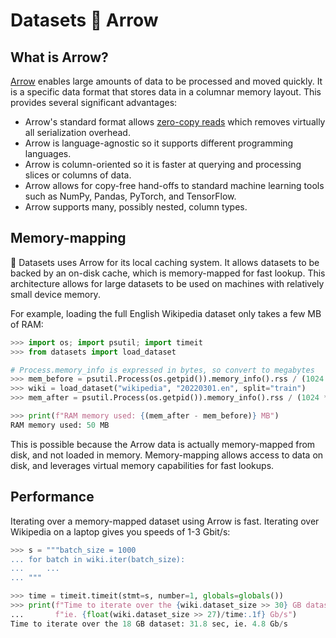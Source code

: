 # Datasets 🤝 Arrow

## What is Arrow?

[Arrow](https://arrow.apache.org/) enables large amounts of data to be processed and moved quickly. It is a specific data format that stores data in a columnar memory layout. This provides several significant advantages:

* Arrow's standard format allows [zero-copy reads](https://en.wikipedia.org/wiki/Zero-copy) which removes virtually all serialization overhead.
* Arrow is language-agnostic so it supports different programming languages.
* Arrow is column-oriented so it is faster at querying and processing slices or columns of data.
* Arrow allows for copy-free hand-offs to standard machine learning tools such as NumPy, Pandas, PyTorch, and TensorFlow.
* Arrow supports many, possibly nested, column types.

## Memory-mapping

🤗 Datasets uses Arrow for its local caching system. It allows datasets to be backed by an on-disk cache, which is memory-mapped for fast lookup.
This architecture allows for large datasets to be used on machines with relatively small device memory.

For example, loading the full English Wikipedia dataset only takes a few MB of RAM:

```python
>>> import os; import psutil; import timeit
>>> from datasets import load_dataset

# Process.memory_info is expressed in bytes, so convert to megabytes 
>>> mem_before = psutil.Process(os.getpid()).memory_info().rss / (1024 * 1024)
>>> wiki = load_dataset("wikipedia", "20220301.en", split="train")
>>> mem_after = psutil.Process(os.getpid()).memory_info().rss / (1024 * 1024)

>>> print(f"RAM memory used: {(mem_after - mem_before)} MB")
RAM memory used: 50 MB
```

This is possible because the Arrow data is actually memory-mapped from disk, and not loaded in memory.
Memory-mapping allows access to data on disk, and leverages virtual memory capabilities for fast lookups.

## Performance

Iterating over a memory-mapped dataset using Arrow is fast. Iterating over Wikipedia on a laptop gives you speeds of 1-3 Gbit/s:

```python
>>> s = """batch_size = 1000
... for batch in wiki.iter(batch_size):
...     ...
... """

>>> time = timeit.timeit(stmt=s, number=1, globals=globals())
>>> print(f"Time to iterate over the {wiki.dataset_size >> 30} GB dataset: {time:.1f} sec, "
...       f"ie. {float(wiki.dataset_size >> 27)/time:.1f} Gb/s")
Time to iterate over the 18 GB dataset: 31.8 sec, ie. 4.8 Gb/s
```
